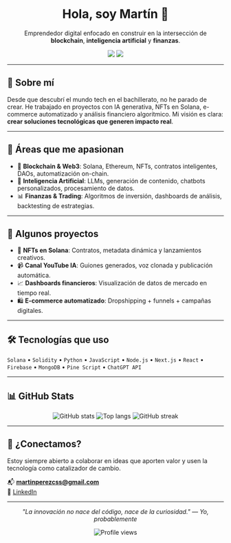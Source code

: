 <h1 align="center">Hola, soy Martín 👋</h1>
<p align="center">
  Emprendedor digital enfocado en construir en la intersección de <strong>blockchain</strong>, <strong>inteligencia artificial</strong> y <strong>finanzas</strong>.
</p>

<p align="center">
  <a href="https://www.linkedin.com/in/martinpcs/"><img src="https://img.shields.io/badge/LinkedIn-%230077B5.svg?style=flat&logo=linkedin&logoColor=white" /></a>
  <a href="mailto:martinperezcss@gmail.com"><img src="https://img.shields.io/badge/Email-%23D14836.svg?style=flat&logo=gmail&logoColor=white" /></a>
</p>

---

## 🚀 Sobre mí

Desde que descubrí el mundo tech en el bachillerato, no he parado de crear. He trabajado en proyectos con IA generativa, NFTs en Solana, e-commerce automatizado y análisis financiero algorítmico. Mi visión es clara: **crear soluciones tecnológicas que generen impacto real**.

---

## 🧩 Áreas que me apasionan

- 🔗 **Blockchain & Web3**: Solana, Ethereum, NFTs, contratos inteligentes, DAOs, automatización on-chain.
- 🤖 **Inteligencia Artificial**: LLMs, generación de contenido, chatbots personalizados, procesamiento de datos.
- 📊 **Finanzas & Trading**: Algoritmos de inversión, dashboards de análisis, backtesting de estrategias.

---

## 🧪 Algunos proyectos

- 🎨 **NFTs en Solana**: Contratos, metadata dinámica y lanzamientos creativos.
- 📹 **Canal YouTube IA**: Guiones generados, voz clonada y publicación automática.
- 📈 **Dashboards financieros**: Visualización de datos de mercado en tiempo real.
- 🛍️ **E-commerce automatizado**: Dropshipping + funnels + campañas digitales.

---

## 🛠️ Tecnologías que uso

`Solana` • `Solidity` • `Python` • `JavaScript` • `Node.js` • `Next.js` • `React` • `Firebase` • `MongoDB` • `Pine Script` • `ChatGPT API`

---

## 📊 GitHub Stats

<p align="center">
  <img src="https://github-readme-stats.vercel.app/api?username=martinperezcss&show_icons=true&theme=tokyonight" alt="GitHub stats" />
  <img src="https://github-readme-stats.vercel.app/api/top-langs/?username=martinperezcss&layout=compact&theme=tokyonight" alt="Top langs" />
  <img src="https://github-readme-streak-stats.herokuapp.com/?user=martinperezcss&theme=tokyonight" alt="GitHub streak" />
</p>

---

## 🤝 ¿Conectamos?

Estoy siempre abierto a colaborar en ideas que aporten valor y usen la tecnología como catalizador de cambio.

📬 **martinperezcss@gmail.com**  
🔗 [LinkedIn](https://www.linkedin.com/in/martinpcs)

---

<p align="center">
  <i>"La innovación no nace del código, nace de la curiosidad." — Yo, probablemente</i>
</p>

<p align="center">
  <img src="https://komarev.com/ghpvc/?username=martinperezcss&label=Vistas+al+perfil&color=blue&style=flat" alt="Profile views" />
</p>

